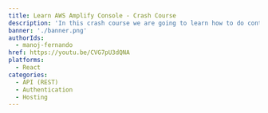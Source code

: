 ```yaml
---
title: Learn AWS Amplify Console - Crash Course
description: 'In this crash course we are going to learn how to do continuous deployment with AWS Amplify Console, Working with different backends, Feature branch workflow and Adding a custom domain to your application'
banner: './banner.png'
authorIds:
  - manoj-fernando
href: https://youtu.be/CVG7pU3dQNA
platforms:
  - React
categories:
  - API (REST)
  - Authentication
  - Hosting
---
```

